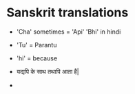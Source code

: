 # Sanskrit translations

- 'Cha' sometimes = 'Api' 'Bhi' in hindi
- 'Tu' = Parantu
- 'hi' = because
- यद्यपि के साथ तथापि आता है|

- 